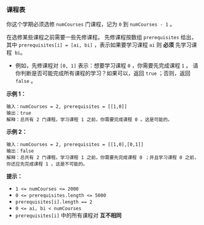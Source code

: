 ### 课程表 ###
你这个学期必须选修 `numCourses` 门课程，记为 `0` 到 `numCourses - 1` 。

在选修某些课程之前需要一些先修课程。 先修课程按数组 `prerequisites` 给出，其中 `prerequisites[i] = [ai, bi]` ，表示如果要学习课程 `ai` 则 **必须** 先学习课程  `bi`。

* 例如，先修课程对 `[0, 1]` 表示：想要学习课程 `0` ，你需要先完成课程 `1` 。
请你判断是否可能完成所有课程的学习？如果可以，返回 `true` ；否则，返回 `false` 。



**示例 1：**

```
输入：numCourses = 2, prerequisites = [[1,0]]
输出：true
解释：总共有 2 门课程。学习课程 1 之前，你需要完成课程 0 。这是可能的。
```

**示例 2：**

```
输入：numCourses = 2, prerequisites = [[1,0],[0,1]]
输出：false
解释：总共有 2 门课程。学习课程 1 之前，你需要先完成​课程 0 ；并且学习课程 0 之前，你还应先完成课程 1 。这是不可能的。
```



**提示：**

* `1 <= numCourses <= 2000`
* `0 <= prerequisites.length <= 5000`
* `prerequisites[i].length == 2`
* `0 <= ai, bi < numCourses`
* `prerequisites[i]` 中的所有课程对 **互不相同**

